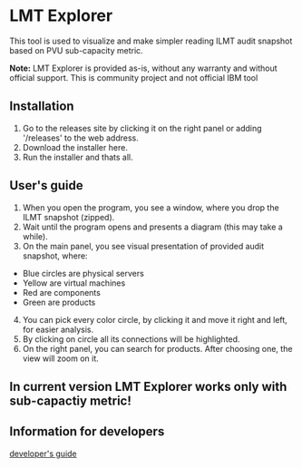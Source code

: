 # LMT Explorer

This tool is used to visualize and make simpler reading ILMT audit snapshot based on PVU sub-capacity metric.
 
 **Note:** LMT Explorer is provided as-is, without any warranty and without official support. This is community project and not official IBM tool
 
## Installation

1. Go to the releases site by clicking it on the right panel or adding '/releases' to the web address.
2. Download the installer here.
3. Run the installer and thats all.

## User's guide

1. When you open the program, you see a window, where you drop the ILMT snapshot (zipped).
2. Wait until the program opens and presents a diagram (this may take a while).
3. On the main panel, you see visual presentation of provided audit snapshot, where:

-   Blue circles are physical servers
-   Yellow are virtual machines
-   Red are components
-   Green are products

4. You can pick every color circle, by clicking it and move it right and left, for easier analysis.
5. By clicking on circle all its connections will be highlighted.
6. On the right panel, you can search for products. After choosing one, the view will zoom on it.

## In current version LMT Explorer works only with sub-capactiy metric!

## Information for developers

[developer's guide](./DEVELOPER.md)
